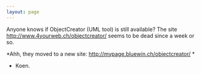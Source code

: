 ```yaml
---
layout: page
---
```


Anyone knows if ObjectCreator (UML tool) is still available? The site http://www.4yourweb.ch/objectcreator/ seems to be dead since a week or so.

*Ahh, they moved to a new site: http://mypage.bluewin.ch/objectcreator/ *

- Koen.
